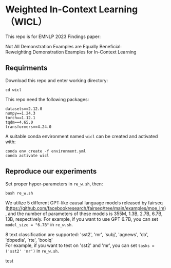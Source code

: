 # Weighted In-Context Learning（WICL）
This repo is for EMNLP 2023 Findings paper: 

Not All Demonstration Examples are Equally Beneficial: \
Reweighting Demonstration Examples for In-Context Learning 

## Requirments
Download this repo and enter working directory:

```
cd wicl
```

This repo need the following packages:

```
datasets==2.12.0
numpy==1.24.3
torch==1.12.1
tqdm==4.65.0
transformers==4.24.0
```

A suitable conda environment named `wicl` can be created and activated with: 

```
conda env create -f environment.yml
conda activate wicl
```

## Reproduce our experiments
Set proper hyper-parameters in `re_w.sh`, then:
```
bash re_w.sh
```

We utilize 5 different GPT-like causal language models released by fairseq (https://github.com/facebookresearch/fairseq/tree/main/examples/moe_lm), and the number of parameters of these models is 355M, 1.3B, 2.7B, 6.7B, 13B, respectively. For example, if you want to use GPT 6.7B, you can set `model_size = "6.7B"` in `re_w.sh`.

8 text classification are supported: 'sst2', 'mr', 'subj', 'agnews', 'cb', 'dbpedia', 'rte', 'boolq'  
For example, if you want to test on 'sst2' and 'mr', you can set `tasks = ('sst2' 'mr')` in `re_w.sh`.

<!-- `--indicator` is can be `MSP` or `validate_xx`(e.g. `validate_20`). For weight search, you can use MSP as a guidence under true few-shot setting. If an held-out validation set of xx examples as available, you can validate on this set as a guidence.  
`--beam_num` is a hyperparameter for beam serach  
`--re_weight_place` indicates how to add weights to ICL examples   -->
test



